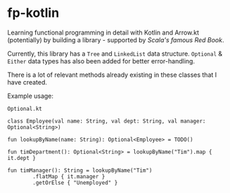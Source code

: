 # fp-kotlin
Learning functional programming in detail with Kotlin and Arrow.kt (potentially) by building a library - supported by *Scala's famous Red Book*.

Currently, this library has a `Tree` and `LinkedList` data structure. `Optional` & `Either` data types has also been added for better error-handling.

There is a lot of relevant methods already existing in these classes that I have created.


Example usage:

```
Optional.kt

class Employee(val name: String, val dept: String, val manager: Optional<String>)

fun lookupByName(name: String): Optional<Employee> = TODO()

fun timDepartment(): Optional<String> = lookupByName("Tim").map { it.dept }

fun timManager(): String = lookupByName("Tim")
        .flatMap { it.manager }
        .getOrElse { "Unemployed" }
```